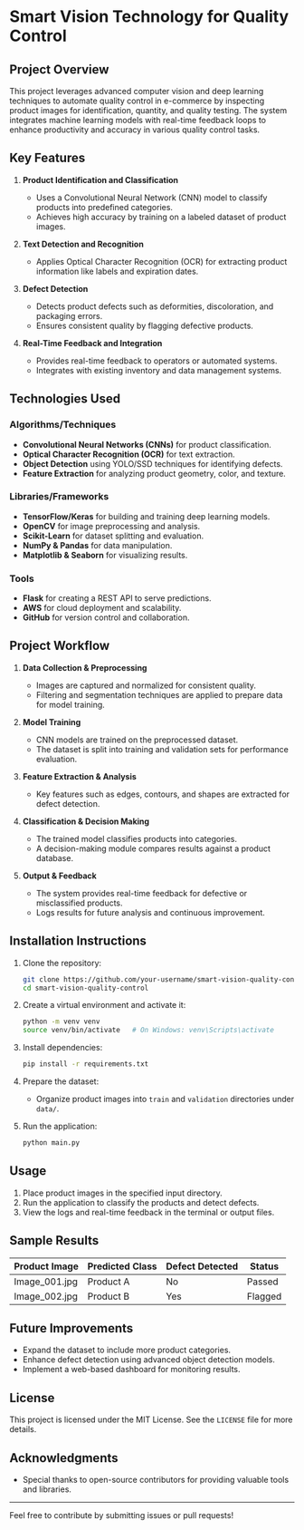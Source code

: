 # Smart Vision Technology for Quality Control

## **Project Overview**
This project leverages advanced computer vision and deep learning techniques to automate quality control in e-commerce by inspecting product images for identification, quantity, and quality testing. The system integrates machine learning models with real-time feedback loops to enhance productivity and accuracy in various quality control tasks.

## **Key Features**

1. **Product Identification and Classification**
   - Uses a Convolutional Neural Network (CNN) model to classify products into predefined categories.
   - Achieves high accuracy by training on a labeled dataset of product images.

2. **Text Detection and Recognition**
   - Applies Optical Character Recognition (OCR) for extracting product information like labels and expiration dates.

3. **Defect Detection**
   - Detects product defects such as deformities, discoloration, and packaging errors.
   - Ensures consistent quality by flagging defective products.

4. **Real-Time Feedback and Integration**
   - Provides real-time feedback to operators or automated systems.
   - Integrates with existing inventory and data management systems.

## **Technologies Used**

### **Algorithms/Techniques**
- **Convolutional Neural Networks (CNNs)** for product classification.
- **Optical Character Recognition (OCR)** for text extraction.
- **Object Detection** using YOLO/SSD techniques for identifying defects.
- **Feature Extraction** for analyzing product geometry, color, and texture.

### **Libraries/Frameworks**
- **TensorFlow/Keras** for building and training deep learning models.
- **OpenCV** for image preprocessing and analysis.
- **Scikit-Learn** for dataset splitting and evaluation.
- **NumPy & Pandas** for data manipulation.
- **Matplotlib & Seaborn** for visualizing results.

### **Tools**
- **Flask** for creating a REST API to serve predictions.
- **AWS** for cloud deployment and scalability.
- **GitHub** for version control and collaboration.

## **Project Workflow**

1. **Data Collection & Preprocessing**
   - Images are captured and normalized for consistent quality.
   - Filtering and segmentation techniques are applied to prepare data for model training.

2. **Model Training**
   - CNN models are trained on the preprocessed dataset.
   - The dataset is split into training and validation sets for performance evaluation.

3. **Feature Extraction & Analysis**
   - Key features such as edges, contours, and shapes are extracted for defect detection.

4. **Classification & Decision Making**
   - The trained model classifies products into categories.
   - A decision-making module compares results against a product database.

5. **Output & Feedback**
   - The system provides real-time feedback for defective or misclassified products.
   - Logs results for future analysis and continuous improvement.

## **Installation Instructions**

1. Clone the repository:
   ```bash
   git clone https://github.com/your-username/smart-vision-quality-control.git
   cd smart-vision-quality-control
   ```

2. Create a virtual environment and activate it:
   ```bash
   python -m venv venv
   source venv/bin/activate   # On Windows: venv\Scripts\activate
   ```

3. Install dependencies:
   ```bash
   pip install -r requirements.txt
   ```

4. Prepare the dataset:
   - Organize product images into `train` and `validation` directories under `data/`.

5. Run the application:
   ```bash
   python main.py
   ```

## **Usage**

1. Place product images in the specified input directory.
2. Run the application to classify the products and detect defects.
3. View the logs and real-time feedback in the terminal or output files.

## **Sample Results**
| Product Image  | Predicted Class | Defect Detected | Status        |
|----------------|-----------------|-----------------|---------------|
| Image_001.jpg  | Product A       | No              | Passed        |
| Image_002.jpg  | Product B       | Yes             | Flagged       |

## **Future Improvements**
- Expand the dataset to include more product categories.
- Enhance defect detection using advanced object detection models.
- Implement a web-based dashboard for monitoring results.

## **License**
This project is licensed under the MIT License. See the `LICENSE` file for more details.

## **Acknowledgments**
- Special thanks to open-source contributors for providing valuable tools and libraries.

---
Feel free to contribute by submitting issues or pull requests!


